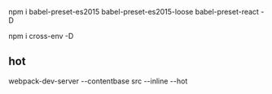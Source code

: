 npm i babel-preset-es2015 babel-preset-es2015-loose babel-preset-react -D

npm i cross-env -D


## hot 
 

 webpack-dev-server --contentbase src --inline --hot